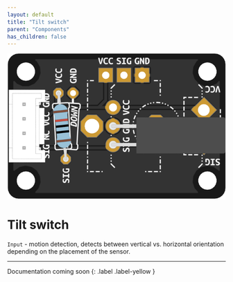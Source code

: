```yaml
---
layout: default
title: "Tilt switch"
parent: "Components"
has_children: false
---
```


![Image](assets/custom-tilt-switch.png)

# Tilt switch
`Input` - motion detection, detects between vertical vs. horizontal orientation depending on the placement of the sensor.

---

Documentation coming soon
{: .label .label-yellow }
